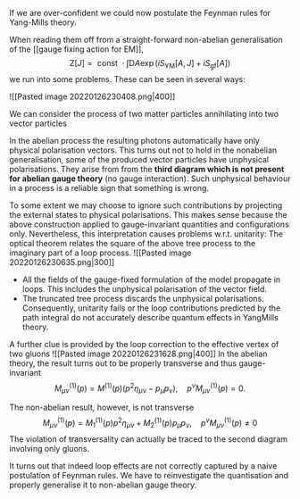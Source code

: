 If we are over-confident we could now postulate the Feynman rules for Yang-Mills theory. 

When reading them off from a straight-forward non-abelian generalisation of the [[gauge fixing action for EM]],
$$
\mathrm{Z}[J]=\text { const } \cdot \int \mathrm{D} A \exp \left(i S_{\mathrm{YM}}[A, J]+i S_{\mathrm{gf}}[A]\right)
$$
we run into some problems. These can be seen in several ways:

![[Pasted image 20220126230408.png|400]]

We can consider the process of two matter particles annihilating into two vector particles

In the abelian process the resulting photons automatically have only physical polarisation vectors. This turns out not to hold in the nonabelian generalisation, some of the produced vector particles have unphysical polarisations. They arise from from the **third diagram which is not present for abelian gauge theory** (no gauge interaction). Such unphysical behaviour in a process is a reliable sign that something is wrong.

To some extent we may choose to ignore such contributions by projecting the external states to physical polarisations. This makes sense because the above construction applied to gauge-invariant quantities and configurations only. Nevertheless, this interpretation causes problems w.r.t. unitarity: The optical theorem relates the square of the above tree process to the imaginary part of a loop process.
![[Pasted image 20220126230635.png|300]]
- All the fields of the gauge-fixed formulation of the model propagate in loops. This includes the unphysical polarisation of the vector field.
- The truncated tree process discards the unphysical polarisations.
Consequently, unitarity fails or the loop contributions predicted by the path integral do not accurately describe quantum effects in YangMills theory.

A further clue is provided by the loop correction to the effective vertex of two gluons
![[Pasted image 20220126231628.png|400]]
In the abelian theory, the result turns out to be properly transverse and thus gauge-invariant
$$
M_{\mu \nu}^{(1)}(p)=M^{(1)}(p)\left(p^{2} \eta_{\mu \nu}-p_{\mu} p_{\nu}\right), \quad p^{v} M_{\mu \nu}^{(1)}(p)=0 .
$$

The non-abelian result, however, is not transverse
$$
M_{\mu \nu}^{(1)}(p)=M_{1}^{(1)}(p) p^{2} \eta_{\mu \nu}+M_{2}^{(1)}(p) p_{\mu} p_{\nu}, \quad p^{v} M_{\mu \nu}^{(1)}(p) \neq 0
$$
The violation of transversality can actually be traced to the second diagram involving only gluons.

It turns out that indeed loop effects are not correctly captured by a naive postulation of Feynman rules. We have to reinvestigate the quantisation and properly generalise it to non-abelian gauge theory.